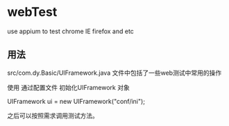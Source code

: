 # webTest
use appium to test chrome IE firefox and etc

## 用法
src/com.dy.Basic/UIFramework.java 文件中包括了一些web测试中常用的操作

使用 通过配置文件 初始化UIFramework 对象

UIFramework ui = new UIFramework("conf/ini");

之后可以按照需求调用测试方法。
